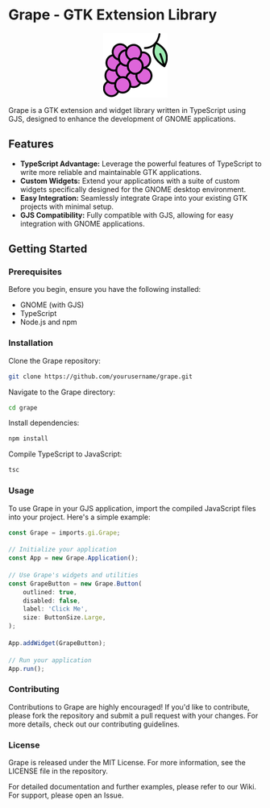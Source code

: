 # Grape - GTK Extension Library

<div align="center">
    <img src="./assets/grape.png" alt="grape" />
</div>

Grape is a GTK extension and widget library written in TypeScript using GJS, designed to enhance the development of GNOME applications.

## Features

- **TypeScript Advantage:** Leverage the powerful features of TypeScript to write more reliable and maintainable GTK applications.
- **Custom Widgets:** Extend your applications with a suite of custom widgets specifically designed for the GNOME desktop environment.
- **Easy Integration:** Seamlessly integrate Grape into your existing GTK projects with minimal setup.
- **GJS Compatibility:** Fully compatible with GJS, allowing for easy integration with GNOME applications.

## Getting Started

### Prerequisites

Before you begin, ensure you have the following installed:

- GNOME (with GJS)
- TypeScript
- Node.js and npm

### Installation

Clone the Grape repository:

```bash
git clone https://github.com/yourusername/grape.git
```

Navigate to the Grape directory:
```bash
cd grape
```

Install dependencies:
```bash
npm install
```

Compile TypeScript to JavaScript:
```bash
tsc
```

### Usage

To use Grape in your GJS application, import the compiled JavaScript files into your project. Here's a simple example:

```typescript
const Grape = imports.gi.Grape;

// Initialize your application
const App = new Grape.Application();

// Use Grape's widgets and utilities
const GrapeButton = new Grape.Button(
    outlined: true,
    disabled: false,
    label: 'Click Me',
    size: ButtonSize.Large,
);

App.addWidget(GrapeButton);

// Run your application
App.run();
```

### Contributing
Contributions to Grape are highly encouraged! If you'd like to contribute, please fork the repository and submit a pull request with your changes. For more details, check out our contributing guidelines.

### License
Grape is released under the MIT License. For more information, see the LICENSE file in the repository.

For detailed documentation and further examples, please refer to our Wiki. For support, please open an Issue.